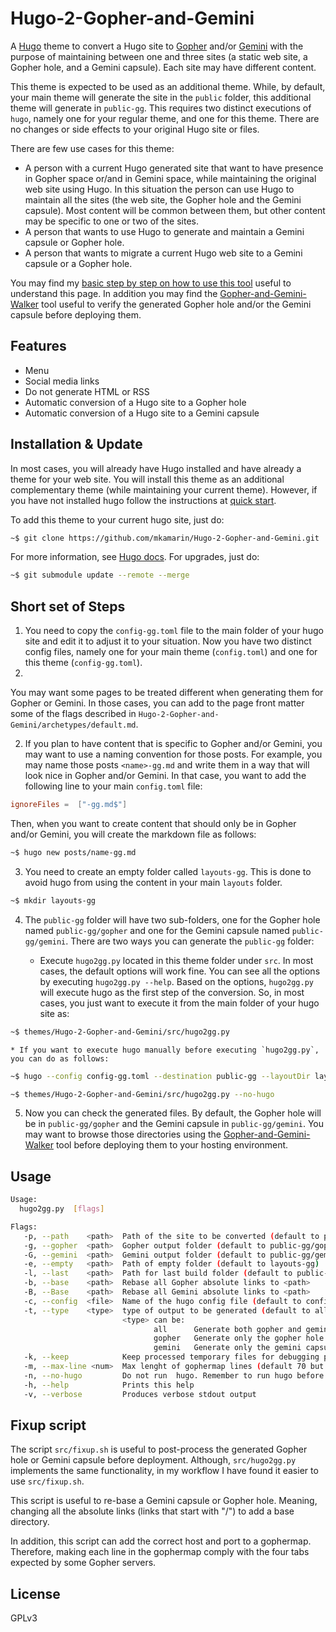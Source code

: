 # Hugo-2-Gopher-and-Gemini
A [Hugo](https://gohugo.io/) theme to convert a Hugo site to [Gopher](https://en.wikipedia.org/wiki/Gopher_%28protocol%29) and/or [Gemini](https://en.wikipedia.org/wiki/Gemini_%28protocol%29) with the purpose of maintaining between one and three sites (a static web site, a Gopher hole, and a Gemini capsule). Each site may have different content. 

This theme is expected to be used as an additional theme. While, by default, your main theme will generate the site in the `public` folder, this additional theme will generate in `public-gg`. This requires two distinct executions of `hugo`, namely one for your regular theme, and one for this theme. There are no changes or side effects to your original Hugo site or files.

There are few use cases for this theme:
* A person with a current Hugo generated site that want to have presence in Gopher space or/and in Gemini space, while maintaining the original web site using Hugo. In this situation the person can use Hugo to maintain all the sites (the web site, the Gopher hole and the Gemini capsule). Most content will be common between them, but other content may be specific to one or two of the sites.
* A person that wants to use Hugo to generate and maintain a Gemini capsule or Gopher hole.
* A person that wants to migrate a current Hugo web site to a Gemini capsule or a Gopher hole.

You may find my [basic step by step on how to use this tool](https://www.mkamarin.com/posts/xhugo2ggx/) useful to understand this page. 
In addition you may find the [Gopher-and-Gemini-Walker](https://github.com/mkamarin/Gopher-and-Gemini-Walker) tool useful to verify the generated Gopher hole and/or the Gemini capsule before deploying them.

## Features
- Menu
- Social media links
- Do not generate HTML or RSS
- Automatic conversion of a Hugo site to a Gopher hole
- Automatic conversion of a Hugo site to a Gemini capsule

##  Installation & Update
In most cases, you will already have Hugo installed and have already a theme for your web site. You will install this theme as an additional complementary theme (while maintaining your current theme). However, if you have not installed hugo follow the instructions at [quick start](https://gohugo.io/getting-started/quick-start/).

To add this theme to your current hugo site, just do:

```sh
~$ git clone https://github.com/mkamarin/Hugo-2-Gopher-and-Gemini.git
```

For more information, see [Hugo docs](https://gohugo.io/themes/installing/). For upgrades, just do:

```sh
~$ git submodule update --remote --merge
```

## Short set of Steps

1. You need to copy the `config-gg.toml` file to the main folder of your hugo site and edit it to adjust it to your situation. Now you have two distinct config files, namely one for your main theme (`config.toml`) and one for this theme (`config-gg.toml`).
2. 
You may want some pages to be treated different when generating them for Gopher or Gemini. In those cases, you can add to the page front matter some of the flags described in `Hugo-2-Gopher-and-Gemini/archetypes/default.md`. 

2. If you plan to have content that is specific to Gopher and/or Gemini, you may want to use a naming convention for those posts. For example, you may name those posts `<name>-gg.md` and write them in a way that will look nice in Gopher and/or Gemini. In that case, you want to add the following line to your main `config.toml` file:

```toml
ignoreFiles =  ["-gg.md$"]
```

Then, when you want to create content that should only be in Gopher and/or Gemini, you will create the markdown file as follows:

```bash
~$ hugo new posts/name-gg.md
```

3. You need to create an empty folder called `layouts-gg`. This is done to avoid hugo from using the content in your main `layouts` folder.

```sh
~$ mkdir layouts-gg
```

4. The `public-gg` folder will have two sub-folders, one for the Gopher hole named `public-gg/gopher` and one for the Gemini capsule named `public-gg/gemini`. There are two ways you can generate the `public-gg` folder:

   * Execute `hugo2gg.py` located in this theme folder under `src`. In most cases, the default options will work fine. You can see all the options by executing `hugo2gg.py --help`. Based on the options, `hugo2gg.py` will execute hugo as the first step of the conversion. So, in most cases, you just want to execute it from the main folder of your hugo site as:

```sh
~$ themes/Hugo-2-Gopher-and-Gemini/src/hugo2gg.py
```


    * If you want to execute hugo manually before executing `hugo2gg.py`, you can do as follows:


```sh
~$ hugo --config config-gg.toml --destination public-gg --layoutDir layouts-gg --disableKinds sitemap

~$ themes/Hugo-2-Gopher-and-Gemini/src/hugo2gg.py --no-hugo
```

5. Now you can check the generated files. By default, the Gopher hole will be in `public-gg/gopher` and the Gemini capsule in `public-gg/gemini`. You may want to browse those directories using the [Gopher-and-Gemini-Walker](https://github.com/mkamarin/Gopher-and-Gemini-Walker) tool before deploying them to your hosting environment.

## Usage

```bash
Usage:
  hugo2gg.py  [flags]

Flags:
   -p, --path    <path>  Path of the site to be converted (default to public-gg)
   -g, --gopher  <path>  Gopher output folder (default to public-gg/gopher)
   -G, --gemini  <path>  Gemini output folder (default to public-gg/gemini)
   -e, --empty   <path>  Path of empty folder (default to layouts-gg)
   -l, --last    <path>  Path for last build folder (default to public-gg-sav)
   -b, --base    <path>  Rebase all Gopher absolute links to <path>
   -B, --Base    <path>  Rebase all Gemini absolute links to <path>
   -c, --config  <file>  Name of the hugo config file (default to config-gg.toml)
   -t, --type    <type>  type of output to be generated (default to all)
                         <type> can be:
                                all      Generate both gopher and gemini sites
                                gopher   Generate only the gopher hole
                                gemini   Generate only the gemini capsule
   -k, --keep            Keep processed temporary files for debugging purposes
   -m, --max-line <num>  Max lenght of gophermap lines (default 70 but some prefer 67)
   -n, --no-hugo         Do not run  hugo. Remember to run hugo before
   -h, --help            Prints this help
   -v, --verbose         Produces verbose stdout output

```


## Fixup script
The script `src/fixup.sh` is useful to post-process the generated Gopher hole or Gemini capsule before deployment. Although, `src/hugo2gg.py` implements the same functionality, in my workflow I have found it easier to use `src/fixup.sh`.

This script is useful to re-base a Gemini capsule or Gopher hole. Meaning, changing all the absolute links (links that start with "/") to add a base directory.

In addition, this script can add the correct host and port to a gophermap. Therefore, making each line in the gophermap comply with the four tabs expected by some Gopher servers.

## License
GPLv3


 
